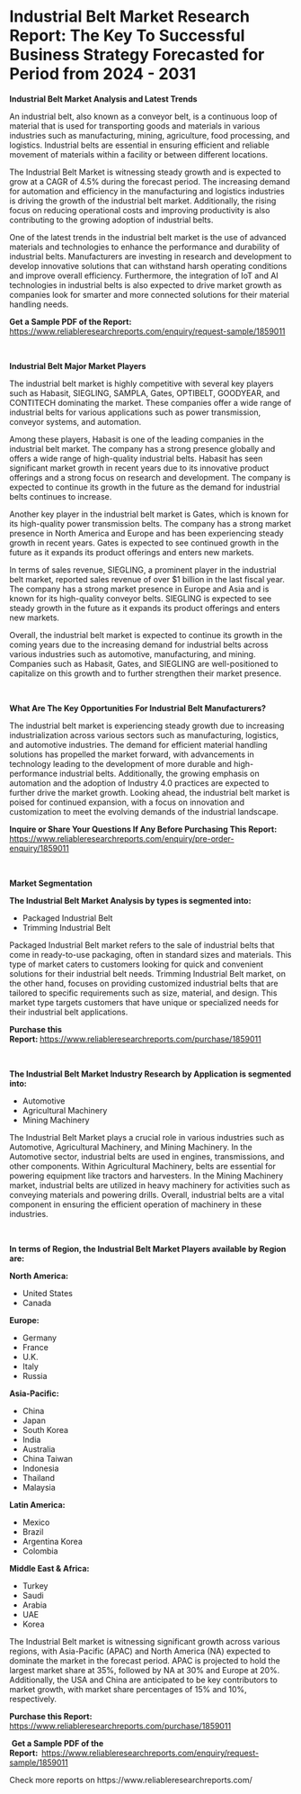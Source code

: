 <p><h1>Industrial Belt Market Research Report: The Key To Successful Business Strategy Forecasted for Period from 2024 - 2031</h1></p><p><strong>Industrial Belt Market Analysis and Latest Trends</strong></p>
<p><p>An industrial belt, also known as a conveyor belt, is a continuous loop of material that is used for transporting goods and materials in various industries such as manufacturing, mining, agriculture, food processing, and logistics. Industrial belts are essential in ensuring efficient and reliable movement of materials within a facility or between different locations.</p><p>The Industrial Belt Market is witnessing steady growth and is expected to grow at a CAGR of 4.5% during the forecast period. The increasing demand for automation and efficiency in the manufacturing and logistics industries is driving the growth of the industrial belt market. Additionally, the rising focus on reducing operational costs and improving productivity is also contributing to the growing adoption of industrial belts.</p><p>One of the latest trends in the industrial belt market is the use of advanced materials and technologies to enhance the performance and durability of industrial belts. Manufacturers are investing in research and development to develop innovative solutions that can withstand harsh operating conditions and improve overall efficiency. Furthermore, the integration of IoT and AI technologies in industrial belts is also expected to drive market growth as companies look for smarter and more connected solutions for their material handling needs.</p></p>
<p><strong>Get a Sample PDF of the Report:&nbsp;</strong> <a href="https://www.reliableresearchreports.com/enquiry/request-sample/1859011">https://www.reliableresearchreports.com/enquiry/request-sample/1859011</a></p>
<p>&nbsp;</p>
<p><strong>Industrial Belt Major Market Players</strong></p>
<p><p>The industrial belt market is highly competitive with several key players such as Habasit, SIEGLING, SAMPLA, Gates, OPTIBELT, GOODYEAR, and CONTITECH dominating the market. These companies offer a wide range of industrial belts for various applications such as power transmission, conveyor systems, and automation. </p><p>Among these players, Habasit is one of the leading companies in the industrial belt market. The company has a strong presence globally and offers a wide range of high-quality industrial belts. Habasit has seen significant market growth in recent years due to its innovative product offerings and a strong focus on research and development. The company is expected to continue its growth in the future as the demand for industrial belts continues to increase.</p><p>Another key player in the industrial belt market is Gates, which is known for its high-quality power transmission belts. The company has a strong market presence in North America and Europe and has been experiencing steady growth in recent years. Gates is expected to see continued growth in the future as it expands its product offerings and enters new markets.</p><p>In terms of sales revenue, SIEGLING, a prominent player in the industrial belt market, reported sales revenue of over $1 billion in the last fiscal year. The company has a strong market presence in Europe and Asia and is known for its high-quality conveyor belts. SIEGLING is expected to see steady growth in the future as it expands its product offerings and enters new markets.</p><p>Overall, the industrial belt market is expected to continue its growth in the coming years due to the increasing demand for industrial belts across various industries such as automotive, manufacturing, and mining. Companies such as Habasit, Gates, and SIEGLING are well-positioned to capitalize on this growth and to further strengthen their market presence.</p></p>
<p>&nbsp;</p>
<p><strong>What Are The Key Opportunities For Industrial Belt Manufacturers?</strong></p>
<p><p>The industrial belt market is experiencing steady growth due to increasing industrialization across various sectors such as manufacturing, logistics, and automotive industries. The demand for efficient material handling solutions has propelled the market forward, with advancements in technology leading to the development of more durable and high-performance industrial belts. Additionally, the growing emphasis on automation and the adoption of Industry 4.0 practices are expected to further drive the market growth. Looking ahead, the industrial belt market is poised for continued expansion, with a focus on innovation and customization to meet the evolving demands of the industrial landscape.</p></p>
<p><strong>Inquire or Share Your Questions If Any Before Purchasing This Report:</strong> <a href="https://www.reliableresearchreports.com/enquiry/pre-order-enquiry/1859011">https://www.reliableresearchreports.com/enquiry/pre-order-enquiry/1859011</a></p>
<p>&nbsp;</p>
<p><strong>Market Segmentation</strong></p>
<p><strong>The Industrial Belt Market Analysis by types is segmented into:</strong></p>
<p><ul><li>Packaged Industrial Belt</li><li>Trimming Industrial Belt</li></ul></p>
<p><p>Packaged Industrial Belt market refers to the sale of industrial belts that come in ready-to-use packaging, often in standard sizes and materials. This type of market caters to customers looking for quick and convenient solutions for their industrial belt needs. Trimming Industrial Belt market, on the other hand, focuses on providing customized industrial belts that are tailored to specific requirements such as size, material, and design. This market type targets customers that have unique or specialized needs for their industrial belt applications.</p></p>
<p><strong>Purchase this Report:&nbsp;</strong><a href="https://www.reliableresearchreports.com/purchase/1859011">https://www.reliableresearchreports.com/purchase/1859011</a></p>
<p>&nbsp;</p>
<p><strong>The Industrial Belt Market Industry Research by Application is segmented into:</strong></p>
<p><ul><li>Automotive</li><li>Agricultural Machinery</li><li>Mining Machinery</li></ul></p>
<p><p>The Industrial Belt Market plays a crucial role in various industries such as Automotive, Agricultural Machinery, and Mining Machinery. In the Automotive sector, industrial belts are used in engines, transmissions, and other components. Within Agricultural Machinery, belts are essential for powering equipment like tractors and harvesters. In the Mining Machinery market, industrial belts are utilized in heavy machinery for activities such as conveying materials and powering drills. Overall, industrial belts are a vital component in ensuring the efficient operation of machinery in these industries.</p></p>
<p>&nbsp;</p>
<p><strong>In terms of Region, the Industrial Belt Market Players available by Region are:</strong></p>
<p>
    <p> <strong> North America: </strong>
        <ul>
            <li>United States</li>
            <li>Canada</li>
        </ul>
        </p> 
    <p> <strong> Europe: </strong>
        <ul>
            <li>Germany</li>
            <li>France</li>
            <li>U.K.</li>
            <li>Italy</li>
            <li>Russia</li>
        </ul>
        </p> 
    <p> <strong> Asia-Pacific: </strong>
        <ul>
            <li>China</li>
            <li>Japan</li>
            <li>South Korea</li>
            <li>India</li>
            <li>Australia</li>
            <li>China Taiwan</li>
            <li>Indonesia</li>
            <li>Thailand</li>
            <li>Malaysia</li>
        </ul>
        </p> 
    <p> <strong> Latin America: </strong>
        <ul>
            <li>Mexico</li>
            <li>Brazil</li>
            <li>Argentina Korea</li>
            <li>Colombia</li>
        </ul>
        </p> 
    <p> <strong> Middle East & Africa: </strong>
        <ul>
            <li>Turkey</li>
            <li>Saudi</li>
            <li>Arabia</li>
            <li>UAE</li>
            <li>Korea</li>
        </ul>
    </p>
    </p>
<p><p>The Industrial Belt market is witnessing significant growth across various regions, with Asia-Pacific (APAC) and North America (NA) expected to dominate the market in the forecast period. APAC is projected to hold the largest market share at 35%, followed by NA at 30% and Europe at 20%. Additionally, the USA and China are anticipated to be key contributors to market growth, with market share percentages of 15% and 10%, respectively.</p></p>
<p><strong>Purchase this Report: </strong><a href="https://www.reliableresearchreports.com/purchase/1859011">https://www.reliableresearchreports.com/purchase/1859011</a></p>
<p>&nbsp;<strong>Get a Sample PDF of the Report:&nbsp;&nbsp;</strong><a href="https://www.reliableresearchreports.com/enquiry/request-sample/1859011">https://www.reliableresearchreports.com/enquiry/request-sample/1859011</a></p>
<p><strong></strong></p>
<p>Check more reports on https://www.reliableresearchreports.com/</p>
